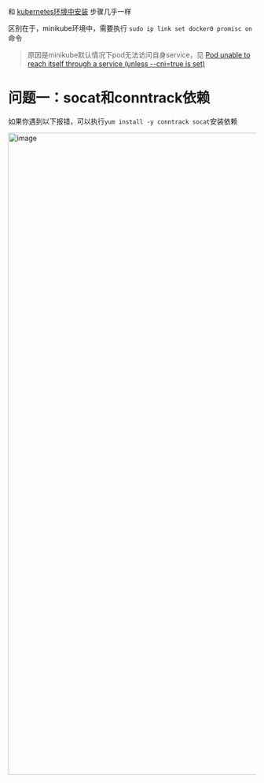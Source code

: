 和 [kubernetes环境中安装](/ops/k8s) 步骤几乎一样

区别在于，minikube环境中，需要执行 `sudo ip link set docker0 promisc on` 命令

> 原因是minikube默认情况下pod无法访问自身service，见 [Pod unable to reach itself through a service (unless --cni=true is set)](https://github.com/kubernetes/minikube/issues/1568)

# 问题一：socat和conntrack依赖

如果你遇到以下报错，可以执行`yum install -y conntrack socat`安装依赖

<img width="1304" alt="image" src="https://github.com/leveryd-asm/asm-document/assets/1846319/a4b80955-c70b-4806-90de-f40a2b35011f">
